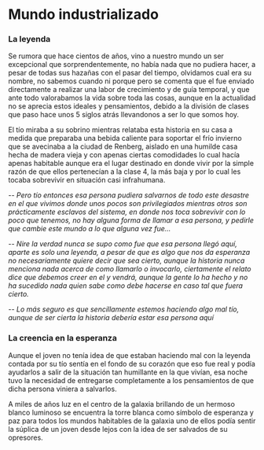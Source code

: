 # Mundo industrializado

### La leyenda

Se rumora que hace cientos de años, vino a nuestro mundo un ser excepcional que sorprendentemente, no había nada que no pudiera hacer, a pesar de todas sus hazañas con el pasar del tiempo, olvidamos cual era su nombre, no sabemos cuando ni porque pero se comenta que el fue enviado directamente a realizar una labor de crecimiento y de guía temporal, y que ante todo valorabamos la vida sobre toda las cosas, aunque en la actualidad no se aprecia estos ideales y pensamientos, debido a la división de clases que paso hace unos 5 siglos atrás llevandonos a ser lo que somos hoy.

El tío miraba a su sobrino mientras relataba esta historia en su casa a medida que preparaba una bebida caliente para soportar el frío invierno que se avecinaba a la ciudad de Renberg, aislado en una humilde casa hecha de madera vieja y con apenas ciertas comodidades lo cual hacía apenas habitable aunque era el lugar destinado en donde vivir por la simple razón de que ellos pertenecían a la clase 4, la más baja y por lo cual les tocaba sobrevivir en situación casi infrahumana.

-- *Pero tío entonces esa persona pudiera salvarnos de todo este desastre en el que vivimos donde unos pocos son privilegiados mientras otros son prácticamente esclavos del sistema, en donde nos toca sobrevivir con lo poco que tenemos, no hay alguna forma de llamar a esa persona, y pedirle que cambie este mundo a lo que alguna vez fue...*

-- *Nire la verdad nunca se supo como fue que esa persona llegó aquí, aparte es solo una leyenda, a pesar de que es algo que nos da esperanza no necesariamente quiere decir que sea cierto, aunque la historia nunca menciona nada acerca de como llamarlo o invocarlo, ciertamente el relato dice que debemos creer en el y vendrá, aunque la gente lo ha hecho y no ha sucedido nada quien sabe como debe hacerse en caso tal que fuera cierto.*

-- *Lo más seguro es que sencillamente estemos haciendo algo mal tío, aunque de ser cierta la historia debería estar esa persona aquí*

### La creencia en la esperanza

Aunque el joven no tenía idea de que estaban haciendo mal con la leyenda contada por su tío sentía en el fondo de su corazón que eso fue real y podía ayudarlos a salir de la situación tan humillante en la que vivían, esa noche tuvo la necesidad de entregarse completamente a los pensamientos de que dicha persona viniera a salvarlos.

A miles de años luz en el centro de la galaxia brillando de un hermoso blanco luminoso se encuentra la torre blanca como símbolo de esperanza y paz para todos los mundos habitables de la galaxia uno de ellos podía sentir la súplica de un joven desde lejos con la idea de ser salvados de su opresores.